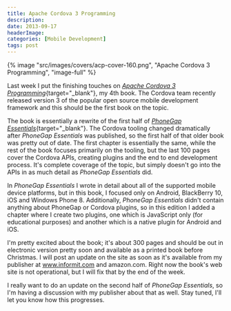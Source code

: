 ```yaml
---
title: Apache Cordova 3 Programming
description: 
date: 2013-09-17
headerImage: 
categories: [Mobile Development]
tags: post
---
```


{% image "src/images/covers/acp-cover-160.png", "Apache Cordova 3 Programming", "image-full" %}

Last week I put the finishing touches on [*Apache Cordova 3 Programming*](https://www.cordovaprogramming.com){target="_blank"}, my 4th book. The Cordova team recently released version 3 of the popular open source mobile development framework and this should be the first book on the topic.

The book is essentially a rewrite of the first half of [*PhoneGap Essentials*](https://www.phonegapessentials.com){target="_blank"}. The Cordova tooling changed dramatically after _PhoneGap Essentials_ was published, so the first half of that older book was pretty out of date. The first chapter is essentially the same, while the rest of the book focuses primarily on the tooling, but the last 100 pages cover the Cordova APIs, creating plugins and the end to end development process. It's complete coverage of the topic, but simply doesn't go into the APIs in as much detail as *PhoneGap Essentials* did.

In *PhoneGap Essentials* I wrote in detail about all of the supported mobile device platforms, but in this book, I focused only on Android, BlackBerry 10, iOS and Windows Phone 8. Additionally, *PhoneGap Essentials* didn't contain anything about PhoneGap or Cordova plugins, so in this edition I added a chapter where I create two plugins, one which is JavaScript only (for educational purposes) and another which is a native plugin for Android and iOS.

I'm pretty excited about the book; it's about 300 pages and should be out in electronic version pretty soon and available as a printed book before Christmas. I will post an update on the site as soon as it's available from my publisher at www.informit.com and amazon.com. Right now the book's web site is not operational, but I will fix that by the end of the week.

I really want to do an update on the second half of *PhoneGap Essentials*, so I'm having a discussion with my publisher about that as well. Stay tuned, I'll let you know how this progresses.